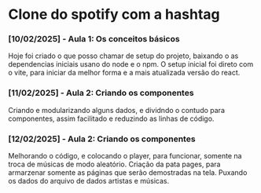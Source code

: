 # Clone do spotify com a hashtag

### [10/02/2025] - Aula 1: Os conceitos básicos

Hoje foi criado o que posso chamar de setup do projeto, baixando o as dependencias iniciais usano do node e o npm.
O setup inicial foi direto com o vite, para iniciar da melhor forma e a mais atualizada versão do react.

### [11/02/2025] - Aula 2: Criando os componentes

Criando e modularizando alguns dados, e dividndo o contudo para componentes, assim facilitado e reduzindo as linhas de código.

### [12/02/2025] - Aula 2: Criando os componentes

Melhorando o código, e colocando o player, para funcionar, somente na troca de músicas de modo aleatório.
Criação da pata pages, para armarzenar somente as páginas que serão demostradas na tela.
Puxando os dados do arquivo de dados artistas e músicas.